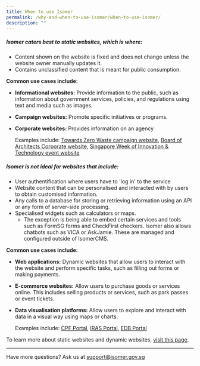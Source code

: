 ```yaml
---
title: When to use Isomer
permalink: /why-and-when-to-use-isomer/when-to-use-isomer/
description: ""
---
```

##### Isomer caters best to static websites, which is where:

- Content shown on the website is fixed and does not change unless the website owner manually updates it.   
- Contains unclassified content that is meant for public consumption.
    
**Common use cases include:**    
- **Informational websites:** Provide information to the public, such as information about government services, policies, and regulations using text and media such as images.   
- **Campaign websites:** Promote specific initiatives or programs.  
- **Corporate websites:** Provides information on an agency
    
	Examples include: [Towards Zero Waste campaign website](https://www.towardszerowaste.gov.sg/), [Board of Architects Corporate website](https://www.boa.gov.sg/), [Singapore Week of Innovation & Technology event website](https://www.switchsg.org/)
    
##### Isomer is not ideal for websites that include:
    
- User authentification where users have to 'log in' to the service  
- Website content that can be personalised and interacted with by users to obtain customised information.  
- Any calls to a database for storing or retrieving information using an API or any form of server-side processing.  
- Specialised widgets such as calculators or maps.  
	- The exception is being able to embed certain services and tools such as FormSG forms and CheckFirst checkers. Isomer also allows chatbots such as VICA or AskJamie. These are managed and configured outside of IsomerCMS. 

    
**Common use cases include:**  
- **Web applications:** Dynamic websites that allow users to interact with the website and perform specific tasks, such as filling out forms or making payments.  
- **E-commerce websites:** Allow users to purchase goods or services online. This includes selling products or services, such as park passes or event tickets.  
- **Data visualisation platforms:** Allow users to explore and interact with data in a visual way using maps or charts.
    
	Examples include: [CPF Portal](https://cpf.gov.sg/), [IRAS Portal](https://iras.gov.sg/), [EDB Portal](https://portal.edb.gov.sg/)

To learn more about static websites and dynamic websites, [visit this page]().

---

Have more questions? Ask us at [support@isomer.gov.sg](mailto:%20support@isomer.gov.sg)